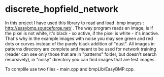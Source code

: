 # discrete_hopfield_network

In this project I have used this library to read and load .bmp images : http://easybmp.sourceforge.net/ .
The way program reads an image, is if the pixel is not white, it's black - so active, if the pixel is white - it's inactive.
That's why in the example images with noise you may see green and red dots or curves instead of the purely black addition of "dust".
All images in patterns directory are complete and meant to be used for network training (reader can see only those that are 
in "patterns" folder, but doesn't search recursively), in "noisy" directory you can find images that are test images.

To complile use two files - main.cpp and bmpLib/EasyBMP.cpp.
